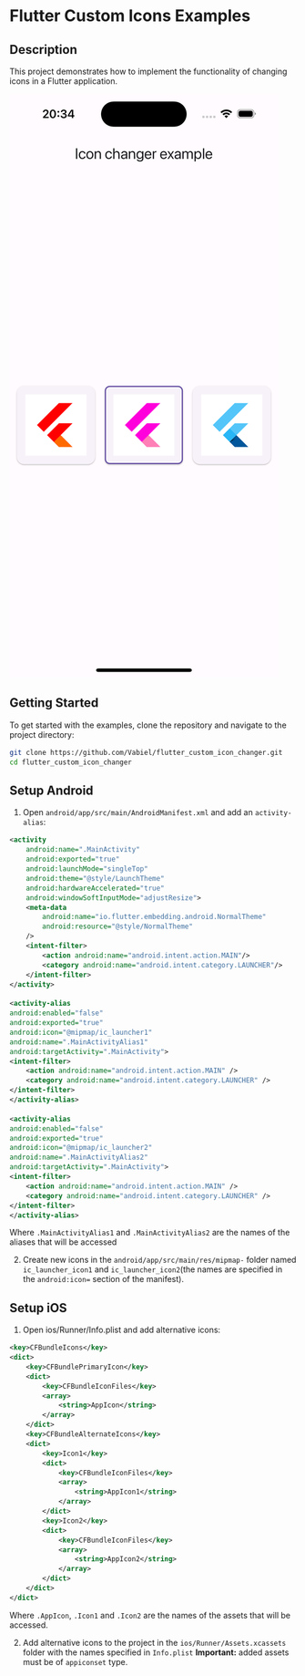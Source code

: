 # Flutter Custom Icons Examples

## Description
This project demonstrates how to implement the functionality of changing icons in a Flutter application.

![Preview](./readme_images/preview.png)

## Getting Started

To get started with the examples, clone the repository and navigate to the project directory:

```bash
git clone https://github.com/Vabiel/flutter_custom_icon_changer.git
cd flutter_custom_icon_changer
```

## Setup Android

1. Open `android/app/src/main/AndroidManifest.xml` and add an `activity-alias`:

```xml
<activity
    android:name=".MainActivity"
    android:exported="true"
    android:launchMode="singleTop"
    android:theme="@style/LaunchTheme"
    android:hardwareAccelerated="true"
    android:windowSoftInputMode="adjustResize">
    <meta-data
        android:name="io.flutter.embedding.android.NormalTheme"
        android:resource="@style/NormalTheme"
    />
    <intent-filter>
        <action android:name="android.intent.action.MAIN"/>
        <category android:name="android.intent.category.LAUNCHER"/>
    </intent-filter>
</activity>

<activity-alias
android:enabled="false"
android:exported="true"
android:icon="@mipmap/ic_launcher1"
android:name=".MainActivityAlias1"
android:targetActivity=".MainActivity">
<intent-filter>
    <action android:name="android.intent.action.MAIN" />
    <category android:name="android.intent.category.LAUNCHER" />
</intent-filter>
</activity-alias>

<activity-alias
android:enabled="false"
android:exported="true"
android:icon="@mipmap/ic_launcher2"
android:name=".MainActivityAlias2"
android:targetActivity=".MainActivity">
<intent-filter>
    <action android:name="android.intent.action.MAIN" />
    <category android:name="android.intent.category.LAUNCHER" />
</intent-filter>
</activity-alias>
```
Where `.MainActivityAlias1` and `.MainActivityAlias2` are the names of the aliases that will be accessed

2. Create new icons in the `android/app/src/main/res/mipmap-` folder named `ic_launcher_icon1` and `ic_launcher_icon2`(the names are specified in the `android:icon=` section of the manifest).

## Setup iOS

1. Open ios/Runner/Info.plist and add alternative icons:

```xml
<key>CFBundleIcons</key>
<dict>
    <key>CFBundlePrimaryIcon</key>
    <dict>
        <key>CFBundleIconFiles</key>
        <array>
            <string>AppIcon</string>
        </array>
    </dict>
    <key>CFBundleAlternateIcons</key>
    <dict>
        <key>Icon1</key>
        <dict>
            <key>CFBundleIconFiles</key>
            <array>
                <string>AppIcon1</string>
            </array>
        </dict>
        <key>Icon2</key>
        <dict>
            <key>CFBundleIconFiles</key>
            <array>
                <string>AppIcon2</string>
            </array>
        </dict>
    </dict>
</dict>
```
Where `.AppIcon`, `.Icon1` and `.Icon2` are the names of the assets that will be accessed.

2. Add alternative icons to the project in the `ios/Runner/Assets.xcassets` folder with the names specified in `Info.plist`
**Important:** added assets must be of `appiconset` type.